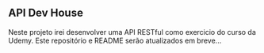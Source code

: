 ## API Dev House

Neste projeto irei desenvolver uma API RESTful como exercicio do curso da Udemy.
Este repositório e README serão atualizados em breve...
